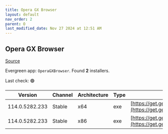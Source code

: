 ```yaml
---
title: Opera GX Browser
layout: default
nav_order: 2
parent: O
last_modified_date: Nov 27 2024 at 12:51 AM
---
```


## Opera GX Browser

[Source](https://www.opera.com/gx)

Evergreen app: `OperaGXBrowser`. Found **2** installers.

Last check: 🟢

| Version        | Channel | Architecture | Type | URI                                                                                                                                                                                                |
| -------------- | ------- | ------------ | ---- | -------------------------------------------------------------------------------------------------------------------------------------------------------------------------------------------------- |
| 114.0.5282.233 | Stable  | x64          | exe  | [https://get.geo.opera.com/pub/opera_gx/114.0.5282.233/win/Opera_GX_114.0.5282.233_Setup_x64.exe](https://get.geo.opera.com/pub/opera_gx/114.0.5282.233/win/Opera_GX_114.0.5282.233_Setup_x64.exe) |
| 114.0.5282.233 | Stable  | x86          | exe  | [https://get.geo.opera.com/pub/opera_gx/114.0.5282.233/win/Opera_GX_114.0.5282.233_Setup.exe](https://get.geo.opera.com/pub/opera_gx/114.0.5282.233/win/Opera_GX_114.0.5282.233_Setup.exe)         |
